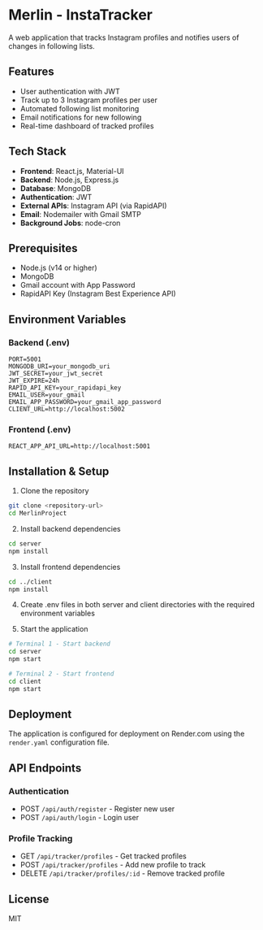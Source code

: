 # Merlin - InstaTracker

A web application that tracks Instagram profiles and notifies users of changes in following lists.

## Features

- User authentication with JWT
- Track up to 3 Instagram profiles per user
- Automated following list monitoring
- Email notifications for new following
- Real-time dashboard of tracked profiles

## Tech Stack

- **Frontend**: React.js, Material-UI
- **Backend**: Node.js, Express.js
- **Database**: MongoDB
- **Authentication**: JWT
- **External APIs**: Instagram API (via RapidAPI)
- **Email**: Nodemailer with Gmail SMTP
- **Background Jobs**: node-cron

## Prerequisites

- Node.js (v14 or higher)
- MongoDB
- Gmail account with App Password
- RapidAPI Key (Instagram Best Experience API)

## Environment Variables

### Backend (.env)
```
PORT=5001
MONGODB_URI=your_mongodb_uri
JWT_SECRET=your_jwt_secret
JWT_EXPIRE=24h
RAPID_API_KEY=your_rapidapi_key
EMAIL_USER=your_gmail
EMAIL_APP_PASSWORD=your_gmail_app_password
CLIENT_URL=http://localhost:5002
```

### Frontend (.env)
```
REACT_APP_API_URL=http://localhost:5001
```

## Installation & Setup

1. Clone the repository
```bash
git clone <repository-url>
cd MerlinProject
```

2. Install backend dependencies
```bash
cd server
npm install
```

3. Install frontend dependencies
```bash
cd ../client
npm install
```

4. Create .env files in both server and client directories with the required environment variables

5. Start the application
```bash
# Terminal 1 - Start backend
cd server
npm start

# Terminal 2 - Start frontend
cd client
npm start
```

## Deployment

The application is configured for deployment on Render.com using the `render.yaml` configuration file.

## API Endpoints

### Authentication
- POST `/api/auth/register` - Register new user
- POST `/api/auth/login` - Login user

### Profile Tracking
- GET `/api/tracker/profiles` - Get tracked profiles
- POST `/api/tracker/profiles` - Add new profile to track
- DELETE `/api/tracker/profiles/:id` - Remove tracked profile

## License

MIT 